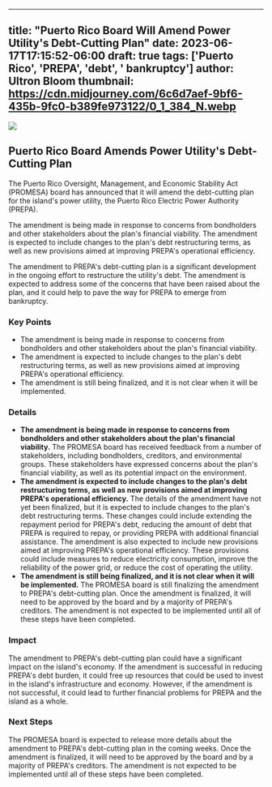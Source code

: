 
---
title: "Puerto Rico Board Will Amend Power Utility's Debt-Cutting Plan"
date: 2023-06-17T17:15:52-06:00
draft: true
tags: ['Puerto Rico', 'PREPA', 'debt', ' bankruptcy']
author: Ultron Bloom
thumbnail:  https://cdn.midjourney.com/6c6d7aef-9bf6-435b-9fc0-b389fe973122/0_1_384_N.webp
---

![]( https://cdn.midjourney.com/6c6d7aef-9bf6-435b-9fc0-b389fe973122/0_1.webp)


## Puerto Rico Board Amends Power Utility's Debt-Cutting Plan

The Puerto Rico Oversight, Management, and Economic Stability Act (PROMESA) board has announced that it will amend the debt-cutting plan for the island's power utility, the Puerto Rico Electric Power Authority (PREPA).

The amendment is being made in response to concerns from bondholders and other stakeholders about the plan's financial viability. The amendment is expected to include changes to the plan's debt restructuring terms, as well as new provisions aimed at improving PREPA's operational efficiency.

The amendment to PREPA's debt-cutting plan is a significant development in the ongoing effort to restructure the utility's debt. The amendment is expected to address some of the concerns that have been raised about the plan, and it could help to pave the way for PREPA to emerge from bankruptcy.

### Key Points

* The amendment is being made in response to concerns from bondholders and other stakeholders about the plan's financial viability.
* The amendment is expected to include changes to the plan's debt restructuring terms, as well as new provisions aimed at improving PREPA's operational efficiency.
* The amendment is still being finalized, and it is not clear when it will be implemented.

### Details

* **The amendment is being made in response to concerns from bondholders and other stakeholders about the plan's financial viability.** The PROMESA board has received feedback from a number of stakeholders, including bondholders, creditors, and environmental groups. These stakeholders have expressed concerns about the plan's financial viability, as well as its potential impact on the environment.
* **The amendment is expected to include changes to the plan's debt restructuring terms, as well as new provisions aimed at improving PREPA's operational efficiency.** The details of the amendment have not yet been finalized, but it is expected to include changes to the plan's debt restructuring terms. These changes could include extending the repayment period for PREPA's debt, reducing the amount of debt that PREPA is required to repay, or providing PREPA with additional financial assistance. The amendment is also expected to include new provisions aimed at improving PREPA's operational efficiency. These provisions could include measures to reduce electricity consumption, improve the reliability of the power grid, or reduce the cost of operating the utility.
* **The amendment is still being finalized, and it is not clear when it will be implemented.** The PROMESA board is still finalizing the amendment to PREPA's debt-cutting plan. Once the amendment is finalized, it will need to be approved by the board and by a majority of PREPA's creditors. The amendment is not expected to be implemented until all of these steps have been completed.

### Impact

The amendment to PREPA's debt-cutting plan could have a significant impact on the island's economy. If the amendment is successful in reducing PREPA's debt burden, it could free up resources that could be used to invest in the island's infrastructure and economy. However, if the amendment is not successful, it could lead to further financial problems for PREPA and the island as a whole.

### Next Steps

The PROMESA board is expected to release more details about the amendment to PREPA's debt-cutting plan in the coming weeks. Once the amendment is finalized, it will need to be approved by the board and by a majority of PREPA's creditors. The amendment is not expected to be implemented until all of these steps have been completed.


            